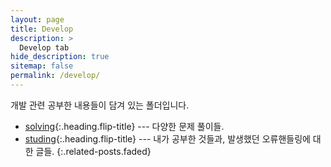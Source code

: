 ```yaml
---
layout: page
title: Develop
description: >
  Develop tab
hide_description: true
sitemap: false
permalink: /develop/
---
```


개발 관련 공부한 내용들이 담겨 있는 폴더입니다.

* [solving]{:.heading.flip-title} --- 다양한 문제 풀이들.
* [studing]{:.heading.flip-title} --- 내가 공부한 것들과, 발생했던 오류핸들링에 대한 글들.
{:.related-posts.faded}

[solving]: solving/
[studing]: studing/